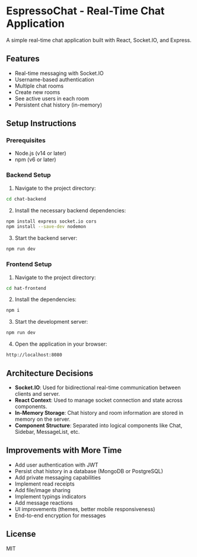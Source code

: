 
# EspressoChat - Real-Time Chat Application

A simple real-time chat application built with React, Socket.IO, and Express.

## Features

- Real-time messaging with Socket.IO
- Username-based authentication
- Multiple chat rooms
- Create new rooms
- See active users in each room
- Persistent chat history (in-memory)

## Setup Instructions

### Prerequisites

- Node.js (v14 or later)
- npm (v6 or later)

### Backend Setup

1. Navigate to the project directory:

```sh
cd chat-backend
```

2. Install the necessary backend dependencies:

```sh
npm install express socket.io cors
npm install --save-dev nodemon
```

3. Start the backend server:

```sh
npm run dev
```

### Frontend Setup

1. Navigate to the project directory:

```sh
cd hat-frontend
```

2. Install the dependencies:

```sh
npm i
```

3. Start the development server:

```sh
npm run dev
```

4. Open the application in your browser:

```
http://localhost:8080
```

## Architecture Decisions

- **Socket.IO**: Used for bidirectional real-time communication between clients and server.
- **React Context**: Used to manage socket connection and state across components.
- **In-Memory Storage**: Chat history and room information are stored in memory on the server.
- **Component Structure**: Separated into logical components like Chat, Sidebar, MessageList, etc.

## Improvements with More Time

- Add user authentication with JWT
- Persist chat history in a database (MongoDB or PostgreSQL)
- Add private messaging capabilities
- Implement read receipts
- Add file/image sharing
- Implement typings indicators
- Add message reactions
- UI improvements (themes, better mobile responsiveness)
- End-to-end encryption for messages

## License

MIT

